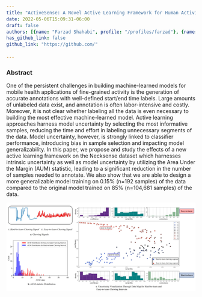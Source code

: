 ```yaml
---
title: "ActiveSense: A Novel Active Learning Framework for Human Activity Recognition"
date: 2022-05-06T15:09:31-06:00
draft: false
authors: [{name: "Farzad Shahabi", profile: "/profiles/farzad"}, {name: "Yang Gao", profile: ""}, {name: "Nabil Alshurafa", profile: ""}]
has_github_link: false
github_link: "https://github.com/"

---
```


### Abstract
One of the persistent challenges in building machine-learned models for mobile health applications of fine-grained activity is the generation of accurate annotations with well-defined start/end time labels. Large amounts of unlabeled data exist, and annotation is often labor-intensive and costly. Moreover, it is not clear whether labeling all the data is even necessary to building the most effective machine-learned model. Active learning approaches harness model uncertainty by selecting the most informative samples, reducing the time and effort in labeling unnecessary segments of the data. Model uncertainty, however, is strongly linked to classifier performance, introducing bias in sample selection and impacting model generalizability. In this paper, we propose and study the effects of a new active learning framework on the Necksense dataset which harnesses intrinsic uncertainty as well as model uncertainty by utilizing the Area Under the Margin (AUM) statistic, leading to a significant reduction in the number of samples needed to annotate. We also show that we are able to design a more generalizable model training on 0.15% (n=192 samples) of the data compared to the original model trained on 85% (n=104,681 samples) of the data.

![Example image](/img/active.png)


